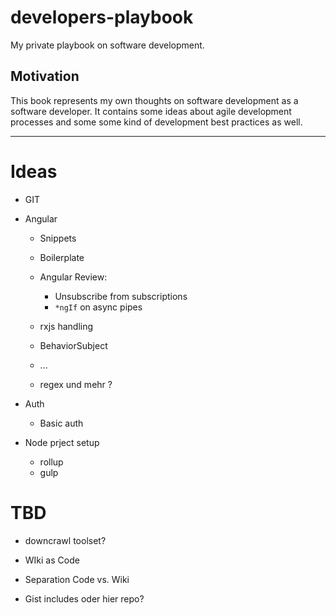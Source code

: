 # developers-playbook
My private playbook on software development.

## Motivation

This book represents my own thoughts on software development as a software developer.
It contains some ideas about agile development processes and some some kind of development best practices as well.

---

# Ideas
* GIT
* Angular
  * Snippets
  * Boilerplate
  * Angular Review:  
      * Unsubscribe from subscriptions 
      * `*ngIf` on async pipes
  * rxjs handling
  * BehaviorSubject
  * ...

  * regex und mehr ?

* Auth
  * Basic auth
  
* Node prject setup
  * rollup
  * gulp
 
# TBD

* downcrawl toolset?
* WIki as Code
* Separation Code vs. Wiki

* Gist includes oder hier repo?
